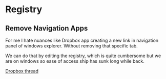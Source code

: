 # Registry

## Remove Navigation Apps

For me I hate nuances like Dropbox app creating a new link in navigation panel of windows explorer. Without removing that specific tab.

We can do that by editing the registry, which is quite cumbersome but we are on windows so ease of access ship has sunk long while back.

[Dropbox thread](https://www.dropboxforum.com/t5/Dropbox-installs-integrations/How-does-one-remove-the-Dropbox-link-from-the-Navigation-Pane-om/td-p/93970)
